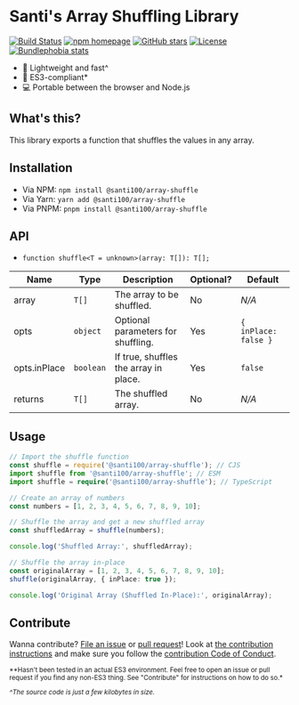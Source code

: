 # Santi's Array Shuffling Library

[![Build Status][workflow badge]][repo actions]
[![npm homepage][npm badge]][npm home]
[![GitHub stars][stars badge]][repo url]
[![License][license badge]][repo url]
[![Bundlephobia stats][bundlephobia badge]][bundlephobia url]

[workflow badge]: https://github.com/santi100a/array-shuffle/actions/workflows/ci.yml/badge.svg
[npm badge]: https://img.shields.io/npm/v/@santi100/array-shuffle
[stars badge]: https://img.shields.io/github/stars/santi100a/array-shuffle.svg
[license badge]: https://img.shields.io/github/license/santi100a/array-shuffle.svg
[bundlephobia badge]: https://img.shields.io/bundlephobia/min/@santi100/array-shuffle
[npm home]: https://npmjs.org/package/@santi100/array-shuffle
[repo actions]: https://github.com/santi100a/array-shuffle/actions
[repo url]: https://github.com/santi100a/array-shuffle
[bundlephobia url]: https://bundlephobia.com/package/@santi100/array-shuffle@latest

- 🚀 Lightweight and fast^
- 👴 ES3-compliant\*
- 💻 Portable between the browser and Node.js

## What's this?

This library exports a function that shuffles the values in any array.

## Installation

- Via NPM: `npm install @santi100/array-shuffle`
- Via Yarn: `yarn add @santi100/array-shuffle`
- Via PNPM: `pnpm install @santi100/array-shuffle`

## API

- `function shuffle<T = unknown>(array: T[]): T[];`

| Name         | Type      | Description                           | Optional? | Default              |
| ------------ | --------- | ------------------------------------- | --------- | -------------------- |
| array        | `T[]`     | The array to be shuffled.             | No        | _N/A_                |
| opts         | `object`  | Optional parameters for shuffling.    | Yes       | `{ inPlace: false }` |
| opts.inPlace | `boolean` | If true, shuffles the array in place. | Yes       | `false`              |
| returns      | `T[]`     | The shuffled array.                   | No        | _N/A_                |

## Usage

```typescript
// Import the shuffle function
const shuffle = require('@santi100/array-shuffle'); // CJS
import shuffle from '@santi100/array-shuffle'; // ESM
import shuffle = require('@santi100/array-shuffle'); // TypeScript

// Create an array of numbers
const numbers = [1, 2, 3, 4, 5, 6, 7, 8, 9, 10];

// Shuffle the array and get a new shuffled array
const shuffledArray = shuffle(numbers);

console.log('Shuffled Array:', shuffledArray);

// Shuffle the array in-place
const originalArray = [1, 2, 3, 4, 5, 6, 7, 8, 9, 10];
shuffle(originalArray, { inPlace: true });

console.log('Original Array (Shuffled In-Place):', originalArray);

```

## Contribute

Wanna contribute? [File an issue](https://github.com/santi100a/array-shuffle/issues) or [pull request](https://github.com/santi100a/array-shuffle/pulls)!
Look at [the contribution instructions](CONTRIBUTING.md) and make sure you follow the [contribution Code of Conduct](CODE_OF_CONDUCT.md).

<sub>
**Hasn't been tested in an actual ES3 environment. Feel free to open an issue or pull request if you find any non-ES3 thing. See "Contribute" for instructions on how to do so.*

_^The source code is just a few kilobytes in size._
</sub>
